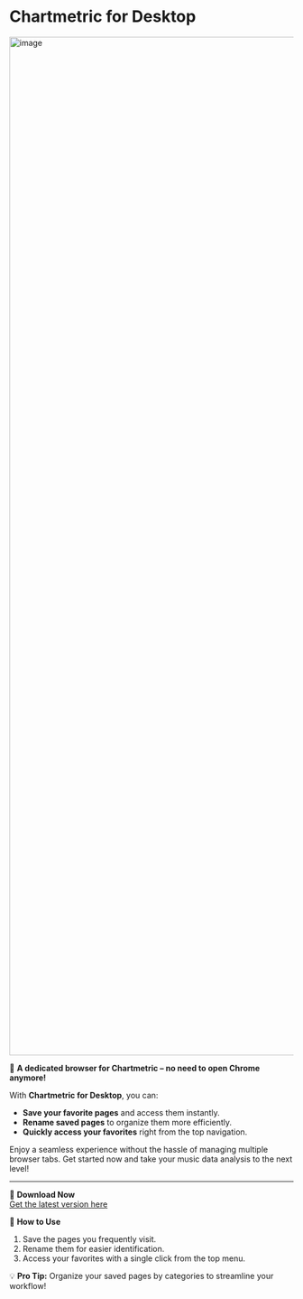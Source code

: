 # Chartmetric for Desktop
<img width="1804" alt="image" src="https://github.com/user-attachments/assets/e97d8b38-6679-4117-ab83-0de76a7bd2b4" />


🚀 **A dedicated browser for Chartmetric – no need to open Chrome anymore!**

With **Chartmetric for Desktop**, you can:

- **Save your favorite pages** and access them instantly.
- **Rename saved pages** to organize them more efficiently.
- **Quickly access your favorites** right from the top navigation.

Enjoy a seamless experience without the hassle of managing multiple browser tabs. Get started now and take your music data analysis to the next level!

---

🔗 **Download Now**  
[Get the latest version here](#)

📖 **How to Use**  
1. Save the pages you frequently visit.  
2. Rename them for easier identification.  
3. Access your favorites with a single click from the top menu.

💡 **Pro Tip:** Organize your saved pages by categories to streamline your workflow!
